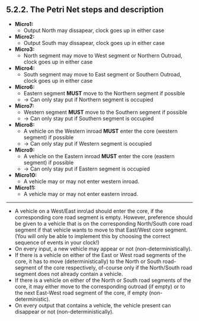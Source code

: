 ## 5.2.2.  The Petri Net steps and description


- **Micro1:** 
  - Output North may dissapear, clock goes up in either case
- **Micro2:** 
  - Output South may dissapear, clock goes up in either case 
- **Micro3:** 
  - North segment may move to West segment or Northern Outroad, clock goes up in either case
- **Micro4:** 
  - South segment may move to East segment or Southern Outroad, clock goes up in either case
- **Micro6:**
  - Eastern segment **MUST** move to the Northern segment if possible
  - -> Can only stay put if Northern segment is occupied
- **Micro7:** 
    - Western segment **MUST** move to the Southern segment if possible
    - -> Can only stay put if Southern segment is occupied
- **Micro8:** 
  - A vehicle on the Western inroad **MUST** enter the core (western segment) if possible
  - -> Can only stay put if Western segment is occupied
- **Micro9:** 
  - A vehicle on the Eastern inroad **MUST** enter the core (eastern segment) if possible
  - -> Can only stay put if Eastern segment is occupied
- **Micro10:** 
  - A vehicle may or may not enter western inroad.
- **Micro11:** 
  - A vehicle may or may not enter eastern inroad.

***
-  A vehicle on a West/East inro\ad should enter the core, if the corresponding core road segment is empty. However, preference should be given to a vehicle that is on the corresponding North/South core road segment if that vehicle wants to move to that East/West core segment. (You will only be able to implement this by choosing the correct sequence of events in your clock!)
- On every input, a new vehicle may appear or not (non-deterministically).
-  If there is a vehicle on either of the East or West road segments of the core, it has to move (deterministically) to the North or South road-segment of the core respectively, of-course only if the North/South road segment does not already contain a vehicle. 
- If there is a vehicle on either of the North or South road segments of the core, it may either move to the corresponding outroad (if empty) or to the next East-West road segment of the core, if empty (non-deterministic).
- On every output that contains a vehicle, the vehicle present can disappear or not (non-deterministically).

